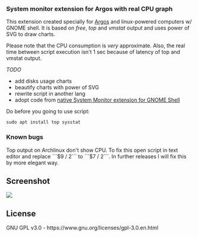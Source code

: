 <h3>System monitor extension for Argos with real CPU graph</h3>

This extension created specially for [Argos](https://github.com/p-e-w/argos) and linux-powered computers w/ GNOME shell.
It is based on *free*, *top* and *vmstat* output and uses power of SVG to draw charts.

Please note that the CPU consumption is *very* approximate. Also, the real time between script execution isn't 1 sec because of latency of top and vmstat output.

*TODO*

* add disks usage charts
* beautify charts with power of SVG
* rewrite script in another lang
* adopt code from [native System Monitor extension for GNOME Shell](https://github.com/paradoxxxzero/gnome-shell-system-monitor-applet)

Do before you going to use script:

```sudo apt install top sysstat```

<h3>Known bugs</h3>
Top output on Archlinux don't show CPU. To fix this open script in text editor and replace ```$9 / 2``` to ```$7 / 2```. In further releases I will fix this by more elegant way.


<h2>Screenshot</h2>

<img src="http://i.imgur.com/SSftwy4.png">

<h2>License</h2>
GNU GPL v3.0 - https://www.gnu.org/licenses/gpl-3.0.en.html


